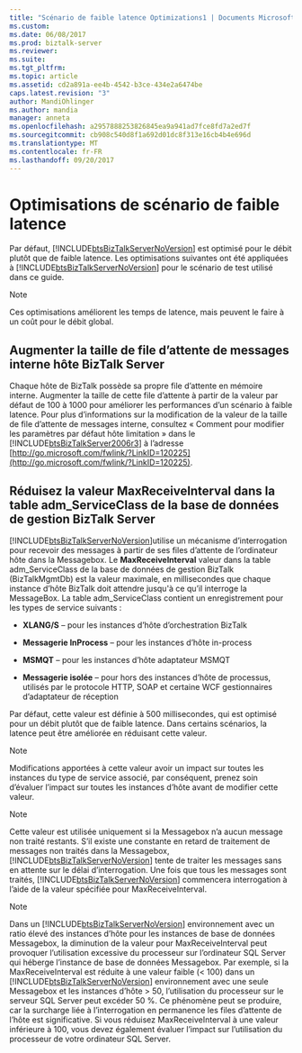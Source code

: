 ```yaml
---
title: "Scénario de faible latence Optimizations1 | Documents Microsoft"
ms.custom: 
ms.date: 06/08/2017
ms.prod: biztalk-server
ms.reviewer: 
ms.suite: 
ms.tgt_pltfrm: 
ms.topic: article
ms.assetid: cd2a891a-ee4b-4542-b3ce-434e2a6474be
caps.latest.revision: "3"
author: MandiOhlinger
ms.author: mandia
manager: anneta
ms.openlocfilehash: a2957888253826845ea9a941ad7fce8fd7a2ed7f
ms.sourcegitcommit: cb908c540d8f1a692d01dc8f313e16cb4b4e696d
ms.translationtype: MT
ms.contentlocale: fr-FR
ms.lasthandoff: 09/20/2017
---
```

# <a name="low-latency-scenario-optimizations"></a>Optimisations de scénario de faible latence
Par défaut, [!INCLUDE[btsBizTalkServerNoVersion](../includes/btsbiztalkservernoversion-md.md)] est optimisé pour le débit plutôt que de faible latence. Les optimisations suivantes ont été appliquées à [!INCLUDE[btsBizTalkServerNoVersion](../includes/btsbiztalkservernoversion-md.md)] pour le scénario de test utilisé dans ce guide.  
  
> [!NOTE]  
>  Ces optimisations améliorent les temps de latence, mais peuvent le faire à un coût pour le débit global.  
  
## <a name="increase-the-biztalk-server-host-internal-message-queue-size"></a>Augmenter la taille de file d’attente de messages interne hôte BizTalk Server  
 Chaque hôte de BizTalk possède sa propre file d’attente en mémoire interne. Augmenter la taille de cette file d’attente à partir de la valeur par défaut de 100 à 1000 pour améliorer les performances d’un scénario à faible latence. Pour plus d’informations sur la modification de la valeur de la taille de file d’attente de messages interne, consultez « Comment pour modifier les paramètres par défaut hôte limitation » dans le [!INCLUDE[btsBizTalkServer2006r3](../includes/btsbiztalkserver2006r3-md.md)] à l’adresse [http://go.microsoft.com/fwlink/?LinkID=120225](http://go.microsoft.com/fwlink/?LinkID=120225).  
  
## <a name="reduce-the-maxreceiveinterval-value-in-the-admserviceclass-table-of-the-biztalk-server-management-database"></a>Réduisez la valeur MaxReceiveInterval dans la table adm_ServiceClass de la base de données de gestion BizTalk Server  
 [!INCLUDE[btsBizTalkServerNoVersion](../includes/btsbiztalkservernoversion-md.md)]utilise un mécanisme d’interrogation pour recevoir des messages à partir de ses files d’attente de l’ordinateur hôte dans la Messagebox. Le **MaxReceiveInterval** valeur dans la table adm_ServiceClass de la base de données de gestion BizTalk (BizTalkMgmtDb) est la valeur maximale, en millisecondes que chaque instance d’hôte BizTalk doit attendre jusqu'à ce qu’il interroge la MessageBox. La table adm_ServiceClass contient un enregistrement pour les types de service suivants :  
  
-   **XLANG/S** – pour les instances d’hôte d’orchestration BizTalk  
  
-   **Messagerie InProcess** – pour les instances d’hôte in-process  
  
-   **MSMQT** – pour les instances d’hôte adaptateur MSMQT  
  
-   **Messagerie isolée** – pour hors des instances d’hôte de processus, utilisés par le protocole HTTP, SOAP et certaine WCF gestionnaires d’adaptateur de réception  
  
 Par défaut, cette valeur est définie à 500 millisecondes, qui est optimisé pour un débit plutôt que de faible latence. Dans certains scénarios, la latence peut être améliorée en réduisant cette valeur.  
  
> [!NOTE]  
>  Modifications apportées à cette valeur avoir un impact sur toutes les instances du type de service associé, par conséquent, prenez soin d’évaluer l’impact sur toutes les instances d’hôte avant de modifier cette valeur.  
  
> [!NOTE]  
>  Cette valeur est utilisée uniquement si la Messagebox n’a aucun message non traité restants. S’il existe une constante en retard de traitement de messages non traités dans la Messagebox, [!INCLUDE[btsBizTalkServerNoVersion](../includes/btsbiztalkservernoversion-md.md)] tente de traiter les messages sans en attente sur le délai d’interrogation. Une fois que tous les messages sont traités, [!INCLUDE[btsBizTalkServerNoVersion](../includes/btsbiztalkservernoversion-md.md)] commencera interrogation à l’aide de la valeur spécifiée pour MaxReceiveInterval.  
  
> [!NOTE]  
>  Dans un [!INCLUDE[btsBizTalkServerNoVersion](../includes/btsbiztalkservernoversion-md.md)] environnement avec un ratio élevé des instances d’hôte pour les instances de base de données Messagebox, la diminution de la valeur pour MaxReceiveInterval peut provoquer l’utilisation excessive du processeur sur l’ordinateur SQL Server qui héberge l’instance de base de données Messagebox. Par exemple, si la MaxReceiveInterval est réduite à une valeur faible (\< 100) dans un [!INCLUDE[btsBizTalkServerNoVersion](../includes/btsbiztalkservernoversion-md.md)] environnement avec une seule Messagebox et les instances d’hôte > 50, l’utilisation du processeur sur le serveur SQL Server peut excéder 50 %. Ce phénomène peut se produire, car la surcharge liée à l’interrogation en permanence les files d’attente de l’hôte est significative. Si vous réduisez MaxReceiveInterval à une valeur inférieure à 100, vous devez également évaluer l’impact sur l’utilisation du processeur de votre ordinateur SQL Server.